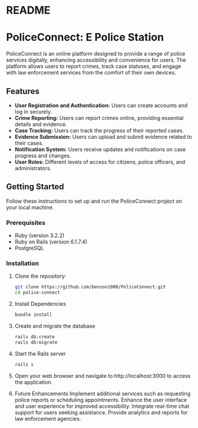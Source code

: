 # README

# PoliceConnect: E Police Station

PoliceConnect is an online platform designed to provide a range of police services digitally, enhancing accessibility and convenience for users. The platform allows users to report crimes, track case statuses, and engage with law enforcement services from the comfort of their own devices.

## Features

- **User Registration and Authentication:** Users can create accounts and log in securely.
- **Crime Reporting:** Users can report crimes online, providing essential details and evidence.
- **Case Tracking:** Users can track the progress of their reported cases.
- **Evidence Submission:** Users can upload and submit evidence related to their cases.
- **Notification System:** Users receive updates and notifications on case progress and changes.
- **User Roles:** Different levels of access for citizens, police officers, and administrators.

## Getting Started

Follow these instructions to set up and run the PoliceConnect project on your local machine.

### Prerequisites

- Ruby (version 3.2.2)
- Ruby on Rails (version 6.1.7.4)
- PostgreSQL

### Installation

1. Clone the repository:

   ```bash
   git clone https://github.com/benson1000/PoliceConnect.git
   cd police-connect


2. Install Dependencies
    ```bash
    bundle install

3. Create and migrate the database
    ```bash
    rails db:create
    rails db:migrate

4. Start the Rails server
    ```bash
    rails s

5. Open your web browser and navigate to http://localhost:3000 to access the application.


6. Future Enhancements
    Implement additional services such as requesting police reports or scheduling appointments.
    Enhance the user interface and user experience for improved accessibility.
    Integrate real-time chat support for users seeking assistance.
    Provide analytics and reports for law enforcement agencies.


